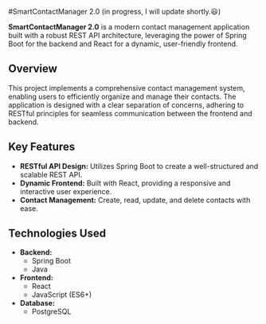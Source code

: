 #SmartContactManager 2.0 (in progress, I will update shortly.😃)

**SmartContactManager 2.0** is a modern contact management application built with a robust REST API architecture, leveraging the power of Spring Boot for the backend and React for a dynamic, user-friendly frontend.

## Overview

This project implements a comprehensive contact management system, enabling users to efficiently organize and manage their contacts. The application is designed with a clear separation of concerns, adhering to RESTful principles for seamless communication between the frontend and backend.

## Key Features

* **RESTful API Design:** Utilizes Spring Boot to create a well-structured and scalable REST API.
* **Dynamic Frontend:** Built with React, providing a responsive and interactive user experience.
* **Contact Management:** Create, read, update, and delete contacts with ease.

## Technologies Used

* **Backend:**
    * Spring Boot
    * Java
* **Frontend:**
    * React
    * JavaScript (ES6+)
* **Database:**
    * PostgreSQL
